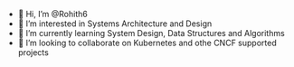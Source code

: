 - 👋 Hi, I’m @Rohith6
- 👀 I’m interested in Systems Architecture and Design 
- 🌱 I’m currently learning System Design, Data Structures and Algorithms
- 💞️ I’m looking to collaborate on Kubernetes and othe CNCF supported projects

<!---
Rohith6/Rohith6 is a ✨ special ✨ repository because its `README.md` (this file) appears on your GitHub profile.
You can click the Preview link to take a look at your changes.
--->
